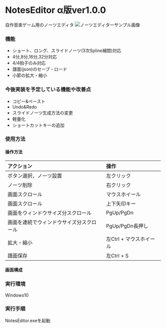# NotesEditor α版ver1.0.0
自作音楽ゲーム用のノーツエディタ
![ノーツエディターサンプル画像](https://user-images.githubusercontent.com/83057130/137940970-50f5d995-4bbe-4da6-a6aa-f0db82057254.PNG)
### 機能
+ ショート、ロング、スライドノーツ(3次Spline補間)対応
+ 4分,8分,16分,32分対応
+ 4/4拍子のみ対応
+ 譜面(json)のセーブ・ロード
+ 小節の拡大・縮小
### 今後実装を予定している機能や改善点
+ コピー&ペースト
+ Undo&Redo
+ スライドノーツ生成方法の変更
+ 軽量化
+ ショートカットキーの追加
### 使用方法
#### 操作方法
| アクション | 操作 |
| :--- | :--- |
| ボタン選択，ノーツ設置 | 左クリック |
| ノーツ削除 | 右クリック |
| 画面スクロール | マウスホイール |
| 画面スクロール | 上下矢印キー |
| 画面をウィンドウサイズ分スクロール | PgUp/PgDn |
| 画面を連続でウィンドウサイズ分スクロール | PgUp/PgDn長押し| 
| 拡大・縮小| 左Ctrl + マウスホイール |
| 譜面保存 | 左Ctrl + S |
#### 画面構成
#### 

### 実行環境
Windows10
### 実行手順
NotesEditor.exeを起動
